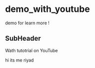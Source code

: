 # demo_with_youtube
demo for learn more  !

## SubHeader

Wath tutotrial on YouTube

hi its me riyad